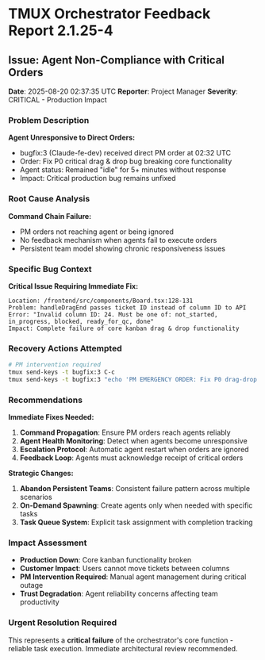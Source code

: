 # TMUX Orchestrator Feedback Report 2.1.25-4

## Issue: Agent Non-Compliance with Critical Orders

**Date**: 2025-08-20 02:37:35 UTC
**Reporter**: Project Manager
**Severity**: CRITICAL - Production Impact

### Problem Description

**Agent Unresponsive to Direct Orders:**

- bugfix:3 (Claude-fe-dev) received direct PM order at 02:32 UTC
- Order: Fix P0 critical drag & drop bug breaking core functionality
- Agent status: Remained "idle" for 5+ minutes without response
- Impact: Critical production bug remains unfixed

### Root Cause Analysis

**Command Chain Failure:**

- PM orders not reaching agent or being ignored
- No feedback mechanism when agents fail to execute orders
- Persistent team model showing chronic responsiveness issues

### Specific Bug Context

**Critical Issue Requiring Immediate Fix:**

```
Location: /frontend/src/components/Board.tsx:128-131
Problem: handleDragEnd passes ticket ID instead of column ID to API
Error: "Invalid column ID: 24. Must be one of: not_started, in_progress, blocked, ready_for_qc, done"
Impact: Complete failure of core kanban drag & drop functionality
```

### Recovery Actions Attempted

```bash
# PM intervention required
tmux send-keys -t bugfix:3 C-c
tmux send-keys -t bugfix:3 "echo 'PM EMERGENCY ORDER: Fix P0 drag-drop bug...'" Enter
```

### Recommendations

**Immediate Fixes Needed:**

1. **Command Propagation**: Ensure PM orders reach agents reliably
2. **Agent Health Monitoring**: Detect when agents become unresponsive
3. **Escalation Protocol**: Automatic agent restart when orders are ignored
4. **Feedback Loop**: Agents must acknowledge receipt of critical orders

**Strategic Changes:**

1. **Abandon Persistent Teams**: Consistent failure pattern across multiple scenarios
2. **On-Demand Spawning**: Create agents only when needed with specific tasks
3. **Task Queue System**: Explicit task assignment with completion tracking

### Impact Assessment

- **Production Down**: Core kanban functionality broken
- **Customer Impact**: Users cannot move tickets between columns
- **PM Intervention Required**: Manual agent management during critical outage
- **Trust Degradation**: Agent reliability concerns affecting team productivity

### Urgent Resolution Required

This represents a **critical failure** of the orchestrator's core function - reliable task execution. Immediate architectural review recommended.
